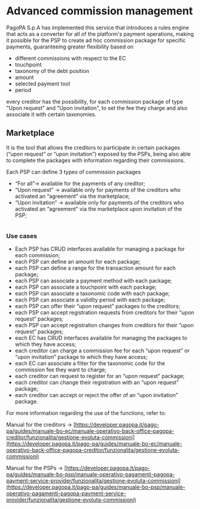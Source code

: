 # Advanced commission management

PagoPA S.p.A has implemented this service that introduces a rules engine that acts as a converter for all of the platform's payment operations, making it possible for the PSP to create ad hoc commission package for specific payments, guaranteeing greater flexibility based on

* different commissions with respect to the EC
* touchpoint
* taxonomy of the debt position
* amount
* selected payment tool
* period

every creditor has the possibility, for each commission package of type "Upon request" and "Upon invitation", to set the fee they charge and also associate it with certain taxonomies.

## Marketplace

It is the tool that allows the creditors to participate in certain packages (“upon request” or “upon invitation”) exposed by the PSPs, being also able to complete the packages with information regarding their commissions.

Each PSP can define 3 types of commission packages

* “For all”→ available for the payments of any creditor;
* “Upon request” → available only for payments of the creditors who activated an “agreement” via the marketplace;
* “Upon invitation” → available only for payments of the creditors who activated an “agreement” via the marketplace upon invitation of the PSP;

<figure><img src="../.gitbook/assets/image (55).png" alt=""><figcaption></figcaption></figure>

### Use cases

* Each PSP has CRUD interfaces available for managing a package for each commission;
* each PSP can define an amount for each package;
* each PSP can define a range for the transaction amount for each package;
* each PSP can associate a payment method with each package;
* each PSP can associate a touchpoint with each package;
* each PSP can associate a taxonomic code with each package;
* each PSP can associate a validity period with each package;
* each PSP can offer their “upon request” packages to the creditors;
* each PSP can accept registration requests from creditors for their “upon request” packages;
* each PSP can accept registration changes from creditors for their “upon request” packages;
* each EC has CRUD interfaces available for managing the packages to which they have access;
* each creditor can charge a commission fee for each “upon request” or “upon invitation” package to which they have access;
* each EC can associate a filter for the taxonomic code for the commission fee they want to charge;
* each creditor can request to register for an “upon request” package;
* each creditor can change their registration with an “upon request” package;
* each creditor can accept or reject the offer of an “upon invitation” package.

For more information regarding the use of the functions, refer to:

Manual for the creditors -> [https://developer.pagopa.it/pago-pa/guides/manuale-bo-ec/manuale-operativo-back-office-pagopa-creditor/funzionalita/gestione-evoluta-commissioni](https://developer.pagopa.it/pago-pa/guides/manuale-bo-ec/manuale-operativo-back-office-pagopa-creditor/funzionalita/gestione-evoluta-commissioni)

Manual for the PSPs -> [https://developer.pagopa.it/pago-pa/guides/manuale-bo-psp/manuale-operativo-pagamenti-pagopa-payment-service-provider/funzionalita/gestione-evoluta-commissioni](https://developer.pagopa.it/pago-pa/guides/manuale-bo-psp/manuale-operativo-pagamenti-pagopa-payment-service-provider/funzionalita/gestione-evoluta-commissioni)